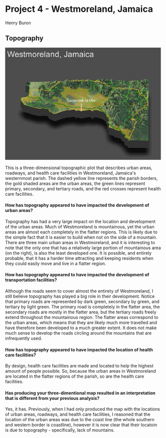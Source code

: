 # Project 4 - Westmoreland, Jamaica

Henry Buron

## Topography

![](westfinal1.png)

This is a three-dimensional topographic plot that describes urban areas, roadways, and health care facilities in Westmoreland, Jamaica's westernmost parish. The dashed yellow line represents the parish borders, the gold shaded areas are the urban areas, the green lines represent primary, secondary, and tertiary roads, and the red crosses represent health care facilities.

#### How has topography appeared to have impacted the development of urban areas?

Topography has had a very large impact on the location and development of the urban areas. Much of Westmoreland is mountainous, yet the urban areas are almost each completely in the flatter regions. This is likely due to the simple fact that it is easier to build when not on the side of a mountain. There are three main urban areas in Westmoreland, and it is interesting to note that the only one that has a relatively large portion of mountainous area (on the right), is also the least developed one. It is possible, and entirely probable, that it has a harder time attracting and keeping residents when they could easily move and live in a flatter region.

#### How has topography appeared to have impacted the development of transportation facilities?

Although the roads seem to cover almost the entirety of Westmoreland, I still believe topography has played a big role in their development. Notice that primary roads are represented by dark green, secondary by green, and tertiary by light green. The primary road is completely in the flatter area, the secondary roads are mostly in the flatter area, but the tertiary roads freely extend throughout the mountainous region. The flatter areas correspond to the urban areas, which means that they are likely much more travelled and have therefore been developed to a much greater extent. It does not make much sense to develop the roads circling around the mountains that are infrequently used.

#### How has topography appeared to have impacted the location of health care facilities?

By design, health care facilities are made and located to help the highest amount of people possible. So, because the urban areas in Westmoreland are located in the flatter regions of the parish, so are the health care facilities.

#### Has producing your three-dimentional map resulted in an interpretation that is different from your previous analysis?

Yes, it has. Previously, when I had only produced the map with the locations of urban areas, roadways, and health care facilities, I reasoned that the location of the urban areas was due to the coast line (the whole southern and western border is coastline), however it is now clear that their locatoin is due to topography - specifically, lack of mountains. 



